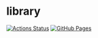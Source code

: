 # library

[![Actions Status](https://github.com/m3h3d1/library/workflows/verify/badge.svg)](https://github.com/m3h3d1/library/actions)
[![GitHub Pages](https://img.shields.io/static/v1?label=GitHub+Pages&message=+&color=brightgreen&logo=github)](https://m3h3d1.github.io/library/)
